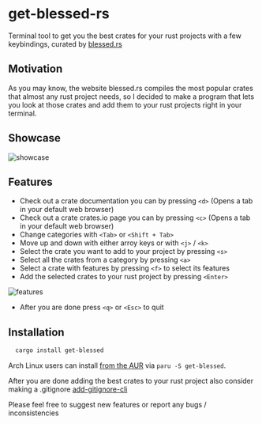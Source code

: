 # get-blessed-rs

Terminal tool to get you the best crates for your rust projects with a few keybindings, curated by [blessed.rs](https://blessed.rs/crates)

## Motivation
As you may know, the website blessed.rs compiles the most popular crates that almost any rust project needs, so I decided to make a program that lets you look at those crates and add 
them to your rust projects right in your terminal. 

## Showcase 

![showcase](https://github.com/josueBarretogit/get_blessed_rs/assets/144196149/74841eda-d0c1-4db1-86b0-03638a622a33)

## Features


- Check out a crate documentation you can by pressing `<d>` (Opens a tab in your default web browser)
- Check out a crate crates.io page you can by pressing `<c>` (Opens a tab in your default web browser)
- Change categories with `<Tab>` or `<Shift + Tab>` 
- Move up and down with either arroy keys or with `<j>` / `<k>`
- Select the crate you want to add to your project by pressing `<s>`
- Select all the crates from a category by pressing `<a>`
- Select a crate with features by pressing  `<f>` to select its features
- Add the selected crates to your rust project by pressing `<Enter>`
  
![features](https://github.com/josueBarretogit/get_blessed_rs/assets/144196149/03d7dfbc-4ae6-4843-8175-c9fd249e99ed)


- After you are done press `<q>` or `<Esc>` to quit 

## Installation

```bash
  cargo install get-blessed
```

Arch Linux users can install [from the AUR](https://aur.archlinux.org/packages/get-blessed) via `paru -S get-blessed`.

After you are done adding the best crates to your rust project also consider making a .gitignore [add-gitignore-cli](https://crates.io/crates/add-gitignore-cli)

Please feel free to suggest new features or report any bugs / inconsistencies
